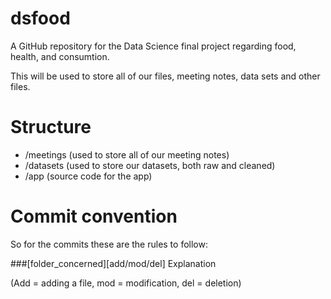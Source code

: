 # dsfood
A GitHub repository for the Data Science final project regarding food, health, and consumtion.

This will be used to store all of our files, meeting notes, data sets and other files.


# Structure

- /meetings (used to store all of our meeting notes)
- /datasets (used to store our datasets, both raw and cleaned)
- /app      (source code for the app)

# Commit convention

So for the commits these are the rules to follow: 

###[folder_concerned][add/mod/del] Explanation 

(Add = adding a file, mod = modification, del = deletion)
